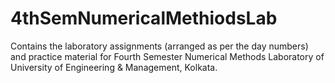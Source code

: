 # 4thSemNumericalMethiodsLab
Contains the laboratory assignments (arranged as per the day numbers) and practice material for Fourth Semester Numerical Methods Laboratory of University of Engineering &amp; Management, Kolkata.

